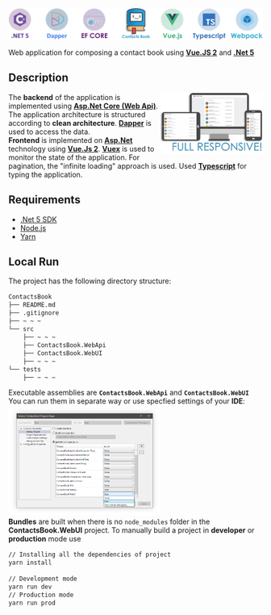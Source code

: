 <img alt="Logo" src="img/preview-0.svg" />

Web application for composing a contact book using **[Vue.JS 2][1]** and **[.Net 5][2]**<br>

## Description
<img alt="Logo" align="right" src="img/preview-1.png" width="40%" />

The **backend** of the application is implemented using **[Asp.Net Core (Web Api)][3]**. The application architecture is structured according to **clean architecture**. **[Dapper][4]** is used to access the data.<br>
**Frontend** is implemented on **[Asp.Net][5]** technology using **[Vue.Js 2][1]**. **[Vuex][6]** is used to monitor the state of the application. For pagination, the "infinite loading" approach is used. Used **[Typescript][7]** for typing the application.

## Requirements
 - [.Net 5 SDK](https://dotnet.microsoft.com/download/dotnet/5.0)
 - [Node.js](https://nodejs.org/en/)
 - [Yarn](https://yarnpkg.com/)
 
## Local Run
The project has the following directory structure:
```
ContactsBook
├── README.md
├── .gitignore
├── ~ ~ ~
└── src
    ├── ~ ~ ~
    ├── ContactsBook.WebApi
    ├── ContactsBook.WebUI
    ├── ~ ~ ~
└── tests
    ├── ~ ~ ~
```
Executable assemblies are **`ContactsBook.WebApi`** and **`ContactsBook.WebUI`**<br>
You can run them in separate way or use specfied settings of your **IDE**:<br>
<img alt="Logo" src="img/settings-0.png" width="60%" /><br> 
**Bundles** are built when there is no `node_modules` folder in the **ContactsBook.WebUI** project. To manually build a project in **developer** or **production** mode use
```
// Installing all the dependencies of project
yarn install

// Development mode
yarn run dev
// Production mode
yarn run prod
```

[1]: https://vuejs.org/
[2]: https://docs.microsoft.com/en-us/dotnet/core/dotnet-five
[3]: https://docs.microsoft.com/ru-ru/aspnet/core/introduction-to-aspnet-core?view=aspnetcore-5.0
[4]: https://github.com/DapperLib/Dapper
[5]: https://docs.microsoft.com/ru-ru/aspnet/web-forms/
[6]: https://vuex.vuejs.org
[7]: https://www.typescriptlang.org/